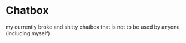 # Chatbox
my currently broke and shitty chatbox that is not to be used by anyone (including myself)

